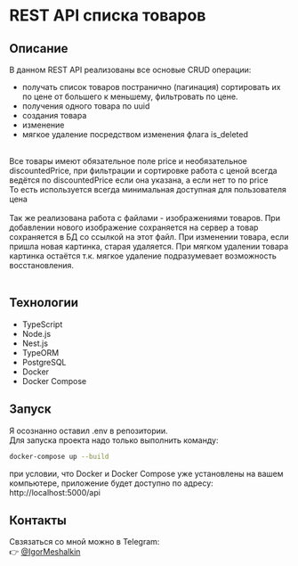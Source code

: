 # REST API списка товаров

## Описание
В данном REST API реализованы все основые CRUD операции: <br>
- получать список товаров постранично (пагинация) сортировать их по цене от большего к меньшему, фильтровать по цене.
- получения одного товара по uuid <br>
- создания товара <br>
- изменение <br>
- мягкое удаление посредством изменения флага is_deleted <br>
<br>
Все товары имеют обязательное поле price и необязательное discountedPrice, при фильтрации и сортировке работа с ценой всегда ведётся по discountedPrice если она указана, а если нет то по price <br>
То есть используется всегда минимальная доступная для пользователя цена <br>
 <br>
 Так же реализована работа с файлами - изображениями товаров. При добавлении нового изображение сохраняется на сервер а товар сохраняется в БД со ссылкой на этот файл. При изменении товара, если пришла новая картинка, старая удаляется. При мягком удалении товара картинка остаётся т.к. мягкое удаление подразумевает возможность восстановления.
 <br> <br>


## Технологии
- TypeScript
- Node.js
- Nest.js
- TypeORM
- PostgreSQL
- Docker
- Docker Compose
  <br>

## Запуск

Я осознанно оставил .env в репозитории. <br>
Для запуска проекта надо только выполнить команду:
```bash
docker-compose up --build
```
при условии, что Docker и Docker Compose уже установлены на вашем компьютере, приложение будет доступно по адресу: <br>
http://localhost:5000/api
 <br>

## Контакты
Свзязаться со мной можно в Telegram:<br>
👉 [@IgorMeshalkin](https://t.me/IgorMeshalkin)


